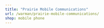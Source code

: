 ```yaml
---
title: "Prairie Mobile Communications"
url: /warman/prairie-mobile-communications/
shop: mobile phone
---
```

